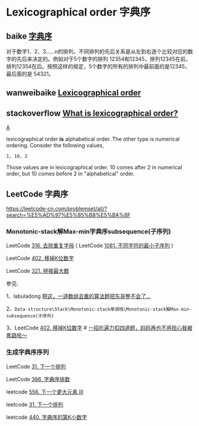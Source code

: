 # Lexicographical order 字典序



## baike [字典序](https://baike.baidu.com/item/%E5%AD%97%E5%85%B8%E5%BA%8F/7786229?fr=aladdin)

对于数字1、2、3......n的排列，不同排列的先后关系是从左到右逐个比较对应的数字的先后来决定的。例如对于5个数字的排列 12354和12345，排列12345在前，排列12354在后。按照这样的规定，5个数字的所有的排列中最前面的是12345，最后面的是 54321。



## wanweibaike [Lexicographical order](https://en.wanweibaike.com/wiki-Lexicographical%20order)



## stackoverflow [What is lexicographical order?](https://stackoverflow.com/questions/45950646/what-is-lexicographical-order)



[A](https://stackoverflow.com/a/45950665)

lexicographical order **is** alphabetical order. The other type is numerical ordering. Consider the following values,

```
1, 10, 2
```

Those values are in lexicographical order. 10 comes after 2 in numerical order, but 10 comes before 2 in "alphabetical" order.



## LeetCode 字典序

https://leetcode-cn.com/problemset/all/?search=%E5%AD%97%E5%85%B8%E5%BA%8F



### Monotonic-stack解Max-min字典序subsequence(子序列)

LeetCode [316. 去除重复字母](https://leetcode-cn.com/problems/remove-duplicate-letters/) ( LeetCode [1081. 不同字符的最小子序列](https://leetcode-cn.com/problems/smallest-subsequence-of-distinct-characters/) )

LeetCode [402. 移掉K位数字](https://leetcode-cn.com/problems/remove-k-digits/)

LeetCode [321. 拼接最大数](https://leetcode-cn.com/problems/create-maximum-number/)



参见:

1、labuladong [啊这，一道数组去重的算法题把东哥整不会了…](https://mp.weixin.qq.com/s/Yq49ZBEW3DJx6nXk1fMusw)

2、`Data-structure\Stack\Monotonic-stack单调栈\Monotonic-stack解Max-min-subsequence(子序列)`

3、LeetCode [402. 移掉K位数字](https://leetcode-cn.com/problems/remove-k-digits/) # [一招吃遍力扣四道题，妈妈再也不用担心我被套路啦～](https://leetcode-cn.com/problems/remove-k-digits/solution/yi-zhao-chi-bian-li-kou-si-dao-ti-ma-ma-zai-ye-b-5/)



### 生成字典序序列

LeetCode [31. 下一个排列](https://leetcode-cn.com/problems/next-permutation/)

LeetCode [386. 字典序排数](https://leetcode-cn.com/problems/lexicographical-numbers/)

leetcode [556. 下一个更大元素 III](https://leetcode-cn.com/problems/next-greater-element-iii/)


leetcode [31. 下一个排列](https://leetcode-cn.com/problems/next-permutation/)


leetcode [440. 字典序的第K小数字](https://leetcode-cn.com/problems/k-th-smallest-in-lexicographical-order/)